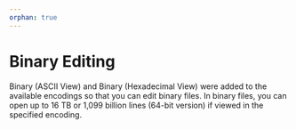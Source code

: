 ```yaml
---
orphan: true
---
```

# Binary Editing

Binary (ASCII View) and Binary (Hexadecimal View) were added to the available encodings so that you can edit binary files. In binary files, you can open up to 16 TB or 1,099 billion lines (64-bit version) if viewed in the specified encoding.
